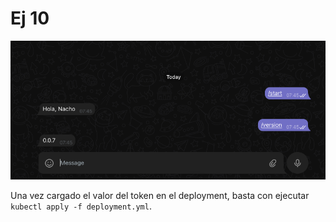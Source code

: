 # Ej 10

![Foto del chat con el bot version 0.0.7](chat.png)

Una vez cargado el valor del token en el deployment, basta con ejecutar `kubectl apply -f deployment.yml`.